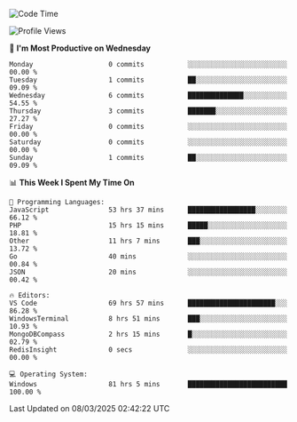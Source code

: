 <!--START_SECTION:waka-->
![Code Time](http://img.shields.io/badge/Code%20Time-4%2C311%20hrs%2026%20mins-blue)

![Profile Views](http://img.shields.io/badge/Profile%20Views-0-blue)

📅 **I'm Most Productive on Wednesday** 

```text
Monday                   0 commits           ░░░░░░░░░░░░░░░░░░░░░░░░░   00.00 % 
Tuesday                  1 commits           ██░░░░░░░░░░░░░░░░░░░░░░░   09.09 % 
Wednesday                6 commits           ██████████████░░░░░░░░░░░   54.55 % 
Thursday                 3 commits           ███████░░░░░░░░░░░░░░░░░░   27.27 % 
Friday                   0 commits           ░░░░░░░░░░░░░░░░░░░░░░░░░   00.00 % 
Saturday                 0 commits           ░░░░░░░░░░░░░░░░░░░░░░░░░   00.00 % 
Sunday                   1 commits           ██░░░░░░░░░░░░░░░░░░░░░░░   09.09 % 
```


📊 **This Week I Spent My Time On** 

```text
💬 Programming Languages: 
JavaScript               53 hrs 37 mins      █████████████████░░░░░░░░   66.12 % 
PHP                      15 hrs 15 mins      █████░░░░░░░░░░░░░░░░░░░░   18.81 % 
Other                    11 hrs 7 mins       ███░░░░░░░░░░░░░░░░░░░░░░   13.72 % 
Go                       40 mins             ░░░░░░░░░░░░░░░░░░░░░░░░░   00.84 % 
JSON                     20 mins             ░░░░░░░░░░░░░░░░░░░░░░░░░   00.42 % 

🔥 Editors: 
VS Code                  69 hrs 57 mins      ██████████████████████░░░   86.28 % 
WindowsTerminal          8 hrs 51 mins       ███░░░░░░░░░░░░░░░░░░░░░░   10.93 % 
MongoDBCompass           2 hrs 15 mins       █░░░░░░░░░░░░░░░░░░░░░░░░   02.79 % 
RedisInsight             0 secs              ░░░░░░░░░░░░░░░░░░░░░░░░░   00.00 % 

💻 Operating System: 
Windows                  81 hrs 5 mins       █████████████████████████   100.00 % 
```


 Last Updated on 08/03/2025 02:42:22 UTC
<!--END_SECTION:waka-->
